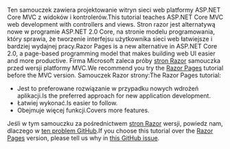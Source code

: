 <span data-ttu-id="51df9-101">Ten samouczek zawiera projektowanie witryn sieci web platformy ASP.NET Core MVC z widoków i kontrolerów.</span><span class="sxs-lookup"><span data-stu-id="51df9-101">This tutorial teaches ASP.NET Core MVC web development with controllers and views.</span></span> <span data-ttu-id="51df9-102">Stron razor jest alternatywą nowe w programie ASP.NET 2.0 Core, na stronie modelu programowania, który sprawia, że tworzenie interfejsu użytkownika sieci web łatwiejsze i bardziej wydajnej pracy.</span><span class="sxs-lookup"><span data-stu-id="51df9-102">Razor Pages is a new alternative in ASP.NET Core 2.0, a page-based programming model that makes building web UI easier and more productive.</span></span> <span data-ttu-id="51df9-103">Firma Microsoft zaleca próby [stron Razor](xref:tutorials/razor-pages/razor-pages-start) samouczka przed wersji platformy MVC.</span><span class="sxs-lookup"><span data-stu-id="51df9-103">We recommend you try the [Razor Pages](xref:tutorials/razor-pages/razor-pages-start) tutorial before the MVC version.</span></span> <span data-ttu-id="51df9-104">Samouczek Razor strony:</span><span class="sxs-lookup"><span data-stu-id="51df9-104">The Razor Pages tutorial:</span></span>

* <span data-ttu-id="51df9-105">Jest to preferowane rozwiązanie w przypadku nowych wdrożeń aplikacji.</span><span class="sxs-lookup"><span data-stu-id="51df9-105">Is the preferred approach for new application development.</span></span>
* <span data-ttu-id="51df9-106">Łatwiej wykonać.</span><span class="sxs-lookup"><span data-stu-id="51df9-106">Is easier to follow.</span></span>
* <span data-ttu-id="51df9-107">Obejmuje więcej funkcji.</span><span class="sxs-lookup"><span data-stu-id="51df9-107">Covers more features.</span></span>

<span data-ttu-id="51df9-108">Jeśli w tym samouczku za pośrednictwem [stron Razor](xref:tutorials/razor-pages/razor-pages-start) wersji, powiedz nam, dlaczego w [ten problem GitHub](https://github.com/aspnet/Docs/issues/6146).</span><span class="sxs-lookup"><span data-stu-id="51df9-108">If you choose this tutorial over the [Razor Pages](xref:tutorials/razor-pages/razor-pages-start) version, please tell us why in [this GitHub issue](https://github.com/aspnet/Docs/issues/6146).</span></span>

